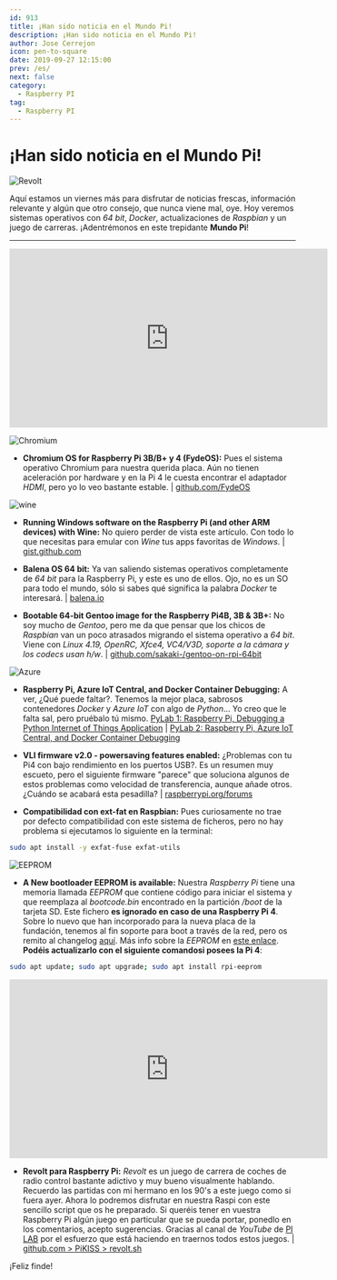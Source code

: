 ```yaml
---
id: 913
title: ¡Han sido noticia en el Mundo Pi!
description: ¡Han sido noticia en el Mundo Pi!
author: Jose Cerrejon
icon: pen-to-square
date: 2019-09-27 12:15:00
prev: /es/
next: false
category:
  - Raspberry PI
tag:
  - Raspberry PI
---
```


# ¡Han sido noticia en el Mundo Pi!

![Revolt](/images/2019/09/revolt.jpg)

Aquí estamos un viernes más para disfrutar de noticias frescas, información relevante y algún que otro consejo, que nunca viene mal, oye. Hoy veremos sistemas operativos con *64 bit*, *Docker*, actualizaciones de *Raspbian* y un juego de carreras. ¡Adentrémonos en este trepidante **Mundo Pi**!

- - -
<iframe width="560" height="315" src="https://www.youtube.com/embed/4su3nr68iX8" frameborder="0" allow="accelerometer; autoplay; encrypted-media; gyroscope; picture-in-picture" allowfullscreen></iframe>

![Chromium](/images/2016/05/chromium_OS.png)

* **Chromium OS for Raspberry Pi 3B/B+ y 4 (FydeOS):** Pues el sistema operativo Chromium para nuestra querida placa. Aún no tienen aceleración por hardware y en la Pi 4 le cuesta encontrar el adaptador *HDMI*, pero yo lo veo bastante estable. | [github.com/FydeOS](https://github.com/FydeOS/chromium_os_for_raspberry_pi/releases)

![wine](/images/2019/09/wine.png)

* **Running Windows software on the Raspberry Pi (and other ARM devices) with Wine:** No quiero perder de vista este artículo. Con todo lo que necesitas para emular con *Wine* tus apps favoritas de *Windows*. | [gist.github.com](https://gist.github.com/MIvanchev/14de59fa2552d315ac74c30cf1c0b01e)

* **Balena OS 64 bit:** Ya van saliendo sistemas operativos completamente de *64 bit* para la Raspberry Pi, y este es uno de ellos. Ojo, no es un SO para todo el mundo, sólo si sabes qué significa la palabra *Docker* te interesará. | [balena.io](https://www.balena.io/os/#download)

* **Bootable 64-bit Gentoo image for the Raspberry Pi4B, 3B & 3B+:** No soy mucho de *Gentoo*, pero me da que pensar que los chicos de *Raspbian* van un poco atrasados migrando el sistema operativo a *64 bit*. Viene con *Linux 4.19, OpenRC, Xfce4, VC4/V3D, soporte a la cámara y los codecs usan h/w*. | [github.com/sakaki-/gentoo-on-rpi-64bit](https://github.com/sakaki-/gentoo-on-rpi-64bit)

![Azure](/images/2019/09/python-loves-vscode-raspberrypi-docker.png)

* **Raspberry Pi, Azure IoT Central, and Docker Container Debugging:** A ver, ¿Qué puede faltar?. Tenemos la mejor placa, sabrosos contenedores *Docker* y *Azure IoT* con algo de *Python*... Yo creo que le falta sal, pero pruébalo tú mismo. [PyLab 1: Raspberry Pi, Debugging a Python Internet of Things Application](https://gloveboxes.github.io/PyLab-1-Debugging-a-Python-Internet-of-Things-Application/) | [PyLab 2: Raspberry Pi, Azure IoT Central, and Docker Container Debugging](https://dev.to/azure/raspberry-pi-azure-iot-central-and-docker-container-debugging-56hn)

* **VLI firmware v2.0 - powersaving features enabled:** ¿Problemas con tu Pi4 con bajo rendimiento en los puertos USB?. Es un resumen muy escueto, pero el siguiente firmware "parece" que soluciona algunos de estos problemas como velocidad de transferencia, aunque añade otros. ¿Cuándo se acabará esta pesadilla? | [raspberrypi.org/forums](https://www.raspberrypi.org/forums/viewtopic.php?f=28&t=250990)

* **Compatibilidad con ext-fat en Raspbian:** Pues curiosamente no trae por defecto compatibilidad con este sistema de ficheros, pero no hay problema si ejecutamos lo siguiente en la terminal:

```bash
sudo apt install -y exfat-fuse exfat-utils
```

![EEPROM](/images/2019/09/eeprom.png)

* **A New bootloader EEPROM is available:** Nuestra *Raspberry Pi* tiene una memoria llamada *EEPROM* que contiene código para iniciar el sistema y que reemplaza al *bootcode.bin* encontrado en la partición */boot* de la tarjeta SD. Este fichero **es ignorado en caso de una Raspberry Pi 4**. Sobre lo nuevo que han incorporado para la nueva placa de la fundación, tenemos al fin soporte para boot a través de la red, pero os remito al changelog [aquí](https://github.com/raspberrypi/rpi-eeprom/blob/master/firmware/release-notes.md). Más info sobre la *EEPROM* en [este enlace](https://www.raspberrypi.org/documentation/hardware/raspberrypi/booteeprom.md). **Podéis actualizarlo con el siguiente comandosi posees la Pi 4**:

```bash
sudo apt update; sudo apt upgrade; sudo apt install rpi-eeprom
```

<iframe width="560" height="315" src="https://www.youtube.com/embed/9NkV9N0aZqU" frameborder="0" allow="accelerometer; autoplay; encrypted-media; gyroscope; picture-in-picture" allowfullscreen></iframe>

* **Revolt para Raspberry Pi:** *Revolt* es un juego de carrera de coches de radio control bastante adictivo y muy bueno visualmente hablando. Recuerdo las partidas con mi hermano en los 90's a este juego como si fuera ayer. Ahora lo podremos disfrutar en nuestra Raspi con este sencillo script que os he preparado. Si queréis tener en vuestra Raspberry Pi algún juego en particular que se pueda portar, ponedlo en los comentarios, acepto sugerencias. Gracias al canal de *YouTube* de [PI LAB](https://www.youtube.com/channel/UCgfQjdc5RceRlTGfuthBs7g) por el esfuerzo que está haciendo en traernos todos estos juegos. | [github.com > PiKISS > revolt.sh](https://github.com/jmcerrejon/PiKISS/blob/master/scripts/games/revolt.sh)

¡Feliz finde!